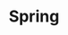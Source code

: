 ---
title: "Spring"
layout: categories
permalink: /spring/
author_profile: true
taxonomy: spring
---